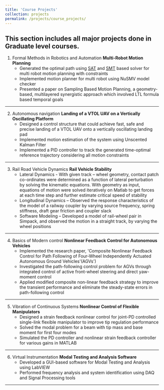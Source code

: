```yaml
---
title: 'Course Projects'
collection: projects
permalink: /projects/course_projects/
---
```


This section includes all major projects done in Graduate level courses.
---
1. Formal Methods in Robotics and Automation
  **Multi-Robot Motion Planning**
    * Generated the optimal path using [SAT](http://minisat.se) and [SMT](https://rise4fun.com/Z3/tutorial/guide) based solver for multi robot motion planning with constraints
    * Implemented motion planner for multi robot using NuSMV model checker
    * Presented a paper on Sampling Based Motion Planning, a geometry-based, multilayered synergistic approach which involved LTL formula based temporal goals
---
2. Autonomous navigation
  **Landing of a VTOL UAV on a Vertically Oscillating Platform**
    * Designed a control structure that could achieve fast, safe and precise landing of a VTOL UAV onto a vertically oscillating landing pad
    * Implemented motion estimation of the system using Unscented Kalman Filter
    * Implemented a PID controller to track the generated time-optimal reference trajectory considering all motion constraints
---
3. Rail Road Vehicle Dynamics
  **Rail Vehicle Stability**
    * Lateral Dynamics - With given track – wheel geometry, contact patch co-ordinates were determined as a function of lateral perturbation by solving the kinematic equations. With geometry as input, equations of motion were solved iteratively on Matlab to get forces at each time step and further estimate critical speed of stability
    * Longitudinal Dynamics – Observed the response characteristics of the model of a railway coupler by varying source frequency, spring stiffness, draft gear friction and coupler slack
    * Software Modeling – Developed a model of rail-wheel pair in Simpack, and observed the motion in a straight track, by varying the wheel positions
---
4. Basics of Modern control
  **Nonlinear Feedback Control for Autonomous Vehicles**
    * Implemented the research paper, 'Composite Nonlinear Feedback Control for Path Following of Four-Wheel Independently Actuated Autonomous Ground Vehicles'(AGVs')
    * Investigated  the path-following control problem for AGVs through integrated control of active front-wheel steering and direct yaw-moment control
    * Applied modified composite non-linear feedback strategy to improve the transient performance and eliminate the steady-state errors in path-following control
---
5. Vibration of Continuous Systems
  **Nonlinear Control of Flexible Manipulators**
    * Designed a strain feedback nonlinear control for joint-PD controlled single-link flexible manipulator to improve tip regulation performance
    * Solved the modal problem for a beam with tip mass and base moment for first four modes
    * Simulated the PD controller and nonlinear strain feedback controller for various gains in MATLAB
---
6. Virtual Instrumentation
  **Modal Testing and Analysis Software**
    * Developed a GUI-based software for Modal Testing and Analysis using LabVIEW
    * Performed frequency analysis and system identification using DAQ and Signal Processing tools   
---
